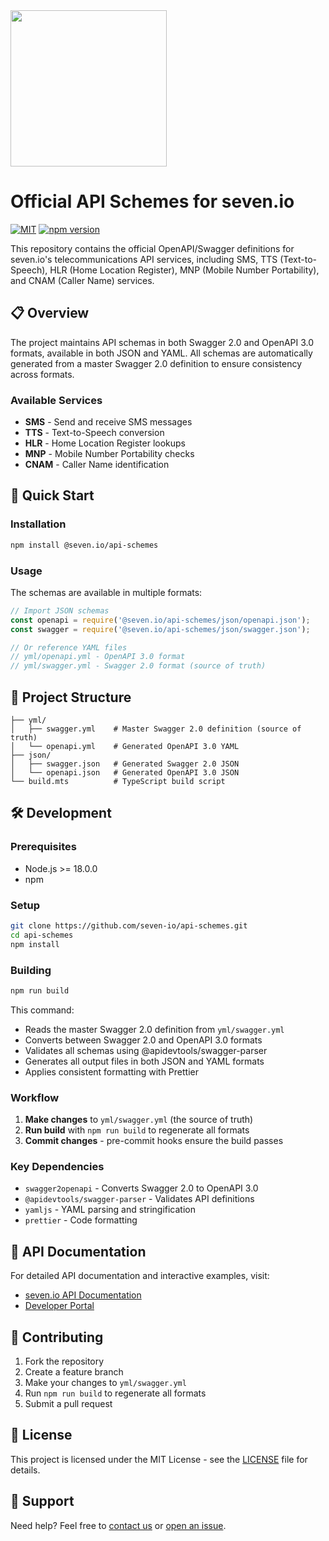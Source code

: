 <img src="https://www.seven.io/wp-content/uploads/Logo.svg" width="250" />

# Official API Schemes for seven.io

[![MIT](https://img.shields.io/badge/License-MIT-teal.svg)](LICENSE)
[![npm version](https://img.shields.io/npm/v/@seven.io/api-schemes)](https://www.npmjs.com/package/@seven.io/api-schemes)

This repository contains the official OpenAPI/Swagger definitions for seven.io's telecommunications API services, including SMS, TTS (Text-to-Speech), HLR (Home Location Register), MNP (Mobile Number Portability), and CNAM (Caller Name) services.

## 📋 Overview

The project maintains API schemas in both Swagger 2.0 and OpenAPI 3.0 formats, available in both JSON and YAML. All schemas are automatically generated from a master Swagger 2.0 definition to ensure consistency across formats.

### Available Services

- **SMS** - Send and receive SMS messages
- **TTS** - Text-to-Speech conversion
- **HLR** - Home Location Register lookups
- **MNP** - Mobile Number Portability checks
- **CNAM** - Caller Name identification

## 🚀 Quick Start

### Installation

```bash
npm install @seven.io/api-schemes
```

### Usage

The schemas are available in multiple formats:

```javascript
// Import JSON schemas
const openapi = require('@seven.io/api-schemes/json/openapi.json');
const swagger = require('@seven.io/api-schemes/json/swagger.json');

// Or reference YAML files
// yml/openapi.yml - OpenAPI 3.0 format
// yml/swagger.yml - Swagger 2.0 format (source of truth)
```

## 📁 Project Structure

```
├── yml/
│   ├── swagger.yml    # Master Swagger 2.0 definition (source of truth)
│   └── openapi.yml    # Generated OpenAPI 3.0 YAML
├── json/
│   ├── swagger.json   # Generated Swagger 2.0 JSON
│   └── openapi.json   # Generated OpenAPI 3.0 JSON
└── build.mts          # TypeScript build script
```

## 🛠️ Development

### Prerequisites

- Node.js >= 18.0.0
- npm

### Setup

```bash
git clone https://github.com/seven-io/api-schemes.git
cd api-schemes
npm install
```

### Building

```bash
npm run build
```

This command:
- Reads the master Swagger 2.0 definition from `yml/swagger.yml`
- Converts between Swagger 2.0 and OpenAPI 3.0 formats
- Validates all schemas using @apidevtools/swagger-parser
- Generates all output files in both JSON and YAML formats
- Applies consistent formatting with Prettier

### Workflow

1. **Make changes** to `yml/swagger.yml` (the source of truth)
2. **Run build** with `npm run build` to regenerate all formats
3. **Commit changes** - pre-commit hooks ensure the build passes

### Key Dependencies

- `swagger2openapi` - Converts Swagger 2.0 to OpenAPI 3.0
- `@apidevtools/swagger-parser` - Validates API definitions
- `yamljs` - YAML parsing and stringification
- `prettier` - Code formatting

## 📖 API Documentation

For detailed API documentation and interactive examples, visit:
- [seven.io API Documentation](https://www.seven.io/en/docs/gateway/api-docs/)
- [Developer Portal](https://www.seven.io/en/developers/)

## 🤝 Contributing

1. Fork the repository
2. Create a feature branch
3. Make your changes to `yml/swagger.yml`
4. Run `npm run build` to regenerate all formats
5. Submit a pull request

## 📄 License

This project is licensed under the MIT License - see the [LICENSE](LICENSE) file for details.

## 💬 Support

Need help? Feel free to [contact us](https://www.seven.io/en/company/contact/) or [open an issue](https://github.com/seven-io/api-schemes/issues).
